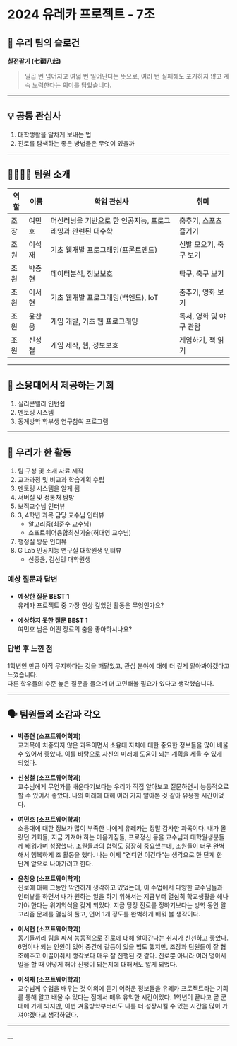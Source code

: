 # 2024 유레카 프로젝트 - 7조

## 🌟 우리 팀의 슬로건  
**칠전팔기 (七顚八起)**  
> 일곱 번 넘어지고 여덟 번 일어난다는 뜻으로, 여러 번 실패해도 포기하지 않고 계속 노력한다는 의미를 담았습니다.

---

## 💡 공통 관심사
1. 대학생활을 알차게 보내는 법  
2. 진로를 탐색하는 좋은 방법들은 무엇이 있을까  

---

## 👨‍👩‍👧‍👦 팀원 소개
| 역할    | 이름     | 학업 관심사                                 | 취미                          |
|---------|----------|---------------------------------------------|-------------------------------|
| 조장    | 여민호   | 머신러닝을 기반으로 한 인공지능, 프로그래밍과 관련된 대수학 | 춤추기, 스포츠 즐기기          |
| 조원    | 이석재   | 기초 웹개발 프로그래밍(프론트엔드)          | 신발 모으기, 축구 보기         |
| 조원    | 박종현   | 데이터분석, 정보보호                        | 탁구, 축구 보기                |
| 조원    | 이서현   | 기초 웹개발 프로그래밍(백엔드), IoT          | 춤추기, 영화 보기              |
| 조원    | 윤찬웅   | 게임 개발, 기초 웹 프로그래밍                | 독서, 영화 및 야구 관람        |
| 조원    | 신성철   | 게임 제작, 웹, 정보보호                     | 게임하기, 책 읽기              |


---

## 🎯 소융대에서 제공하는 기회
1. 실리콘밸리 인턴쉽  
2. 멘토링 시스템  
3. 동계방학 학부생 연구참여 프로그램  

---

## 📝 우리가 한 활동
1. 팀 구성 및 소개 자료 제작  
2. 교과과정 및 비교과 학습계획 수립  
3. 멘토링 시스템을 알게 됨  
4. 서버실 및 정통처 탐방  
5. 보직교수님 인터뷰  
6. 3, 4학년 과목 담당 교수님 인터뷰  
   - 알고리즘(최준수 교수님)  
   - 소프트웨어융합최신기술(허대영 교수님)  
7. 행정실 방문 인터뷰  
8. G Lab 인공지능 연구실 대학원생 인터뷰  
   - 신종윤, 김선민 대학원생  

### 예상 질문과 답변
- **예상한 질문 BEST 1**  
  유레카 프로젝트 중 가장 인상 깊었던 활동은 무엇인가요?  

- **예상하지 못한 질문 BEST 1**  
  여민호 님은 어떤 장르의 춤을 좋아하시나요?  

### 답변 후 느낀 점  
1학년인 만큼 아직 무지하다는 것을 깨달았고, 관심 분야에 대해 더 깊게 알아봐야겠다고 느꼈습니다.  
다른 학우들의 수준 높은 질문을 들으며 더 고민해볼 필요가 있다고 생각했습니다.  

---

## 🗣️ 팀원들의 소감과 각오
- **박종현 (소프트웨어학과)**  
  교과목에 치중되지 않은 과목이면서 소융대 자체에 대한 중요한 정보들을 많이 배울 수 있어서 좋았다. 이를 바탕으로 자신의 미래에 도움이 되는 계획을 세울 수 있게 되었다.  

- **신성철 (소프트웨어학과)**  
  교수님에게 무언가를 배운다기보다는 우리가 직접 알아보고 질문하면서 능동적으로 할 수 있어서 좋았다. 나의 미래에 대해 여러 가지 알아본 것 같아 유용한 시간이었다.  

- **여민호 (소프트웨어학과)**  
  소융대에 대한 정보가 많이 부족한 나에게 유레카는 정말 감사한 과목이다. 내가 몰랐던 기회들, 지금 가져야 하는 마음가짐들, 프로정신 등을 교수님과 대학원생분들께 배워가며 성장했다. 조원들과의 협력도 굉장히 중요했는데, 조원들이 너무 완벽해서 행복하게 조 활동을 했다. 나는 이제 "견디면 이긴다"는 생각으로 한 단계 한 단계 앞으로 나아가려고 한다.  

- **윤찬웅 (소프트웨어학과)**  
   진로에 대해 그동안 막연하게 생각하고 있었는데, 이 수업에서 다양한 교수님들과 인터뷰를 하면서 내가 원하는 일을 하기 위해서는 지금부터 열심히 학교생활을 해나가야 한다는 위기의식을 갖게 되었다. 지금 당장 진로를 정하기보다는 방학 동안 알고리즘 문제를 열심히 풀고, 언어 1개 정도를 완벽하게 배워 볼 생각이다.

- **이서현 (소프트웨어학과)**  
  동기들끼리 팀을 짜서 능동적으로 진로에 대해 알아간다는 취지가 신선하고 좋았다. 6명이나 되는 인원이 있어 중간에 갈등이 있을 법도 했지만, 조장과 팀원들이 잘 협조해주고 이끌어줘서 생각보다 매우 잘 진행된 것 같다. 진로뿐 아니라 여러 명이서 일을 할 때 어떻게 해야 진행이 되는지에 대해서도 알게 되었다.  

- **이석재 (소프트웨어학과)**  
  교수님께 수업을 배우는 것 이외에 듣기 어려운 정보들을 유레카 프로젝트라는 기회를 통해 알고 배울 수 있다는 점에서 매우 유익한 시간이었다. 1학년이 끝나고 곧 군대에 가게 되지만, 이번 겨울방학부터라도 나를 더 성장시킬 수 있는 시간을 많이 가져야겠다고 생각하였다.  

---
__
